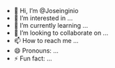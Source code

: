 - 👋 Hi, I’m @Joseinginio
- 👀 I’m interested in ...
- 🌱 I’m currently learning ...
- 💞️ I’m looking to collaborate on ...
- 📫 How to reach me ...
- 😄 Pronouns: ...
- ⚡ Fun fact: ...

<!---
Joseinginio/Joseinginio is a ✨ special ✨ repository because its `README.md` (this file) appears on your GitHub profile.
You can click the Preview link to take a look at your changes.
--->
